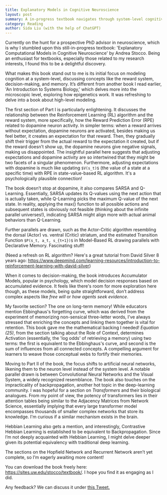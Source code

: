 ```yaml
---
title: Explanatory Models in Cognitive Neuroscience
layout: post
summary: A in-progress textbook navigates through system-level cognitive modeling, paralleling computational algorithms like RL with neural phenomena.
category: Reading
author: Sida Liu (with the help of ChatGPT)
---
```

Currently on the hunt for a prospective PhD advisor in neuroscience, which is why I stumbled upon this still-in-progress textbook: 'Explanatory Computational Models in Cognitive Neuroscience' by Andrea Stocco. Being an enthusiast for textbooks, especially those related to my research interests, I found this to be a delightful discovery.

What makes this book stand out to me is its initial focus on modeling cognition at a system-level, discussing concepts like the reward system, decision-making, and memory. It’s different from another book I read earlier, 'An Introduction to Systems Biology,' which delves more into the microscopic level, exploring how epigenetics work. It was refreshing to delve into a book about high-level modeling.

The first section of Part I is particularly enlightening. It discusses the relationship between the Reinforcement Learning (RL) algorithm and the reward system, more specifically, how the Reward Prediction Error (RPE) related to dopamine neuron activity. In simpler terms: when a reward arrives without expectation, dopamine neurons are activated, besides making us feel better, it creates an expectation for that reward. Then, they gradually shift their trigger from the actual reward to the expectation it created, but if the reward doesn’t show up, the dopamine neurons give negative signals, making us disappointed. The insightful parallel here suggests that adjusting expectations and dopamine activity are so intertwined that they might be two facets of a singular phenomenon. Furthermore, adjusting expectations with dopamine is much like updating `$V(s_t)$` (the value of a state at a specific time) with RPE in state-value-based RL algorithm. It's a psychologically plausible connection!

The book doesn’t stop at dopamine, it also compares SARSA and Q-Learning. Essentially, SARSA updates its Q-values using the next action that is actually taken, while Q-Learning picks the maximum Q-value of the next state. In reality, applying the max() function to all possible actions and subsequent states is obviously not feasible (thinking about the infinite parallel universes!), indicating SARSA might align more with actual animal behaviors than Q-Learning.

Further parallels are drawn, such as the Actor-Critic algorithm resembling the dorsal (Actor) vs. ventral (Critic) striatum, and the estimated Transition Function `$P(s_t, a_t, s_{t+1})$` in Model-Based RL drawing parallels with Declarative Memory. Fascinating stuff!

(Need a refresh on RL algorithm? Here's a great tutorial from David Silver 8 years ago: https://www.deepmind.com/learning-resources/introduction-to-reinforcement-learning-with-david-silver)

When it comes to decision-making, the book introduces Accumulator Models, popular in psychology, which model decision responses based on accumulated evidence. It feels like there's room for more exploration here though, as these models, being quite straightforward, don’t address complex aspects like *free will* or *how agents seek evidence*.

My favorite section? The one on long-term memory! While educators mention Ebbinghaus's forgetting curve, which was derived from the experiment of memorizing non-sensical three-letter words, I’ve always stressed that enriching the concepts and linking them together is vital for retention. This book gave me the mathematical backing I needed! *Equation (25)*, from the section talking about the Role of Context, determines Activation (essentially, the 'log odds' of retrieving a memory) using two terms: the first is equivalent to the Ebbinghaus's curve, and second is the sum of influences from all connected concepts. A compelling argument for learners to weave those conceptual webs to fortify their memories.

Moving to Part II of the book, the focus shifts to artificial neural networks, likening them to the neuron level instead of the system level. A notable parallel drawn is between Convolutional Neural Networks and the Visual System, a widely recognized resemblance. The book also touches on the impracticality of backpropagation, another hot topic in the deep-learning community. I was hopeful for a section on *Transformers* and their biological analogues. From my point of view, the potency of transformers lies in their attention tables being similar to the Adjacency Matrices from Network Science, essentially implying that every large transformer model encompasses thousands of smaller complex networks that store its knowledge. I'm curious if a similar mechanism exists in the brain.

Hebbian Learning also gets a mention, and interestingly, Contrastive Hebbian Learning is established to be equivalent to Backpropagation. Since I’m not deeply acquainted with Hebbian Learning, I might delve deeper given its potential equivalency with traditional deep learning.

The sections on the Hopfield Network and Recurrent Network aren’t yet complete, so I’m eagerly awaiting more content!

You can download the book freely here: https://sites.uw.edu/stocco/textbook/. I hope you find it as engaging as I did.

Any feedback? We can discuss it under [this Tweet. <i class="fab fa-twitter"></i>](https://twitter.com/liusida2007/status/1698272066603196571)